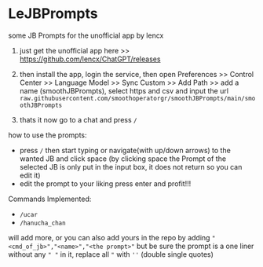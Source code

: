 # LeJBPrompts
some JB Prompts for the unofficial app by lencx

1. just get the unofficial app here >> https://github.com/lencx/ChatGPT/releases

2. then install the app, login the service, then open Preferences >> Control Center >> Language Model >> Sync Custom >> Add Path >> add a name (smoothJBPrompts), select https and csv and input the url `raw.githubusercontent.com/smoothoperatorgr/smoothJBPrompts/main/smoothJBPrompts`

3. thats it now go to a chat and press `/`

how to use the prompts:
- press `/` then start typing or navigate(with up/down arrows) to the wanted JB and click space (by clicking space the Prompt of the selected JB is only put in the input box, it does not return so you can edit it)
- edit the prompt to your liking press enter and profit!!!

Commands Implemented:
- `/ucar`
- `/hanucha_chan`

will add more, or you can also add yours in the repo by adding `"<cmd_of_jb>","<name>","<the prompt>"` but be sure the prompt is a one liner without any `" "` in it, replace all `"` with `''` (double single quotes)
